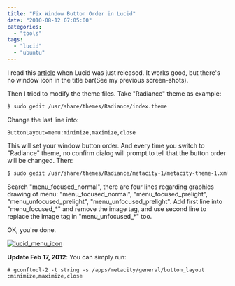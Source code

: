 ```yaml
---
title: "Fix Window Button Order in Lucid"
date: "2010-08-12 07:05:00"
categories: 
  - "tools"
tags: 
  - "lucid"
  - "ubuntu"
---
```


I read this [article](http://motersho.com/blog/index.php/2010/03/08/fix-minimizemaximizeclose-button-order-in-ubuntu-10-04-lucid-lynx/) when Lucid was just released. It works good, but there's no window icon in the title bar(See my previous screen-shots).

Then I tried to modify the theme files. Take "Radiance" theme as example:

```bash
$ sudo gedit /usr/share/themes/Radiance/index.theme
```

Change the last line into:

```
ButtonLayout=menu:minimize,maximize,close
```

This will set your window button order. And every time you switch to "Radiance" theme, no confirm dialog will prompt to tell that the button order will be changed. Then:

```bash
$ sudo gedit /usr/share/themes/Radiance/metacity-1/metacity-theme-1.xml
```

Search "menu_focused_normal", there are four lines regarding graphics drawing of menu: "menu_focused_normal", "menu_focused_prelight", "menu_unfocused_prelight", "menu_unfocused_prelight". Add first line into "menu_focused_\*" and remove the image tag, and use second line to replace the image tag in "menu_unfocused_\*" too.

OK, you're done.

[![lucid_menu_icon](images/4884126279_515ee61a8f_z.jpg)](http://www.flickr.com/photos/gonwan1985/4884126279 "lucid_menu_icon by Binhao Qian, on Flickr")

**Update Feb 17, 2012**: You can simply run:

```
# gconftool-2 -t string -s /apps/metacity/general/button_layout :minimize,maximize,close
```
